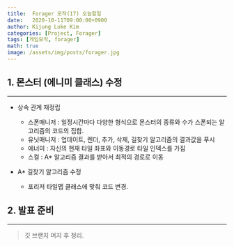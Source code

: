 ```yaml
---
title:  Forager 모작(17) 오늘할일
date:   2020-10-11T09:00:00+0900
author: Kijung Luke Kim
categories: [Project, Forager]
tags: [게임모작, forager]
math: true
image: /assets/img/posts/forager.jpg
---
```


## 1. 몬스터 (에니미 클래스) 수정
---
 
- 상속 관계 재정립
    
    - 스폰매니저 : 일정시간마다 다양한 형식으로 몬스터의 종류와 수가 스폰되는 알고리즘의 코드의 집합.
    - 유닛매니저 : 업데이트, 렌더, 추가, 삭제, 길찾기 알고리즘의 결과값을 푸시
    - 에너미 : 자신의 현재 타일 좌표와 이동경로 타일 인덱스를 가짐
    - 스컬 : A* 알고리즘 결과를 받아서 최적의 경로로 이동

- A* 길찾기 알고리즘 수정

    - 포리저 타일맵 클래스에 맞춰 코드 변경.

## 2. 발표 준비
---

> 깃 브랜치 머지 후 정리.
